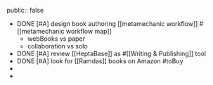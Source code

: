 public:: false
- DONE [#A] design book authoring [[metamechanic workflow]] #[[metamechanic workflow map]]
	- webBooks vs paper
	- collaboration vs solo
- DONE [#A] review [[HeptaBase]] as #[[Writing & Publishing]] tool
- DONE [#A] look for [[Ramdas]] books on Amazon #toBuy
-
-